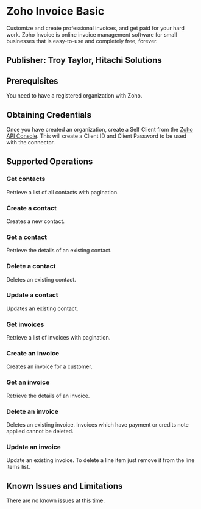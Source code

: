 # Zoho Invoice Basic
Customize and create professional invoices, and get paid for your hard work. Zoho Invoice is online invoice management software for small businesses that is easy-to-use and completely free, forever.

## Publisher: Troy Taylor, Hitachi Solutions

## Prerequisites
You need to have a registered organization with Zoho.

## Obtaining Credentials
Once you have created an organization, create a Self Client from the [Zoho API Console](https://api-console.zoho.com/). This will create a Client ID and Client Password to be used with the connector.

## Supported Operations
### Get contacts
Retrieve a list of all contacts with pagination.
### Create a contact
Creates a new contact.
### Get a contact
Retrieve the details of an existing contact.
### Delete a contact
Deletes an existing contact.
### Update a contact
Updates an existing contact.
### Get invoices
Retrieve a list of invoices with pagination.
### Create an invoice
Creates an invoice for a customer.
### Get an invoice
Retrieve the details of an invoice.
### Delete an invoice
Deletes an existing invoice. Invoices which have payment or credits note applied cannot be deleted.
### Update an invoice
Update an existing invoice. To delete a line item just remove it from the line items list.

## Known Issues and Limitations
There are no known issues at this time.
